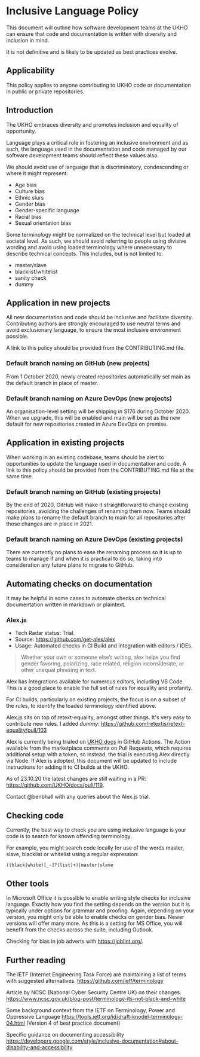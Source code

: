 
# Inclusive Language Policy

This document will outline how software development teams at the UKHO can ensure that code and documentation is written with diversity and inclusion in mind.

It is not definitive and is likely to be updated as best practices evolve.

## Applicability

This policy applies to anyone contributing to UKHO code or documentation in public or private repositories.

## Introduction

The UKHO embraces diversity and promotes inclusion and equality of opportunity.

Language plays a critical role in fostering an inclusive environment and as such, the language used in the documentation and code managed by our software development teams should reflect these values also.

We should avoid use of language that is discriminatory, condescending or where it might represent:

- Age bias
- Culture bias
- Ethnic slurs
- Gender bias
- Gender-specific language
- Racial bias
- Sexual orientation bias

Some terminology might be normalized on the technical level but loaded at societal level. As such, we should avoid referring to people using divisive wording and avoid using loaded terminology where unnecessary to describe technical concepts. This includes, but is not limited to:

<!--alex disable blacklist sanity-check whitelist dummy-->
- master/slave
- blacklist/whitelist
- sanity check
- dummy
<!--alex enable blacklist sanity-check whitelist dummy-->

## Application in new projects

All new documentation and code should be inclusive and facilitate diversity. Contributing authors are strongly encouraged to use neutral terms and avoid exclusionary language, to ensure the most inclusive environment possible.

A link to this policy should be provided from the CONTRIBUTING.md file.

### Default branch naming on GitHub (new projects)

From 1 October 2020, newly created repositories automatically set main as the default branch in place of master.

### Default branch naming on Azure DevOps (new projects)

An organisation-level setting will be shipping in S176 during October 2020. When we upgrade, this will be enabled and main will be set as the new default for new repositories created in Azure DevOps on premise.

## Application in existing projects

When working in an existing codebase, teams should be alert to opportunities to update the language used in documentation and code. A link to this policy should be provided from the CONTRIBUTING.md file at the same time.

### Default branch naming on GitHub (existing projects)

By the end of 2020, GitHub will make it straightforward to change existing repositories, avoiding the challenges of renaming them now. Teams should make plans to rename the default branch to main for all repositories after those changes are in place in 2021.

### Default branch naming on Azure DevOps (existing projects)

There are currently no plans to ease the renaming process so it is up to teams to manage if and when it is practical to do so, taking into consideration any future plans to migrate to GitHub. 

## Automating checks on documentation

It may be helpful in some cases to automate checks on technical documentation written in markdown or plaintext.

### Alex.js

- Tech Radar status: Trial.
- Source: https://github.com/get-alex/alex
- Usage: Automated checks in CI Build and integration with editors / IDEs.

> Whether your own or someone else’s writing, alex helps you find gender favoring, polarizing, race related, religion inconsiderate, or other unequal phrasing in text.

Alex has integrations available for numerous editors, including VS Code. This is a good place to enable the full set of rules for equality and profanity.

For CI builds, particularly on existing projects, the focus is on a subset of the rules, to identify the loaded terminology identified above.

Alex.js sits on top of retext-equality, amongst other things. It's very easy to contribute new rules. I added _dummy_: https://github.com/retextjs/retext-equality/pull/103

Alex is currently being trialed on [UKHO docs](https://github.com/ukho/docs) in GitHub Actions. The Action available from the marketplace comments on Pull Requests, which requires additional setup with a token, so instead, the trial is executing Alex directly via Node. If Alex is adopted, this document will be updated to include instructions for adding it to CI builds at the UKHO.

As of 23.10.20 the latest changes are still waiting in a PR: https://github.com/UKHO/docs/pull/119.

Contact @benbhall with any queries about the Alex.js trial.

## Checking code

Currently, the best way to check you are using inclusive language is your code is to search for known offending terminology. 

For example, you might search code locally for use of the words master, slave, blacklist or whitelist using a regular expression:

`((black|white)[_-]?(list)+)|master|slave`

## Other tools

In Microsoft Office it is possible to enable writing style checks for inclusive language. Exactly how you find the setting depends on the version but it is typically under options for grammar and proofing. Again, depending on your version, you might only be able to enable checks on gender bias. Newer versions will offer many more. As this is a setting for MS Office, you will benefit from the checks across the suite, including Outlook.

Checking for bias in job adverts with https://joblint.org/.

## Further reading

The IETF (Internet Engineering Task Force) are maintaining a list of terms with suggested alternatives.
https://github.com/ietf/terminology

Article by NCSC (National Cyber Security Centre UK) on their changes.
https://www.ncsc.gov.uk/blog-post/terminology-its-not-black-and-white

Some background context from the IETF on Terminology, Power and Oppressive Language
https://tools.ietf.org/id/draft-knodel-terminology-04.html (Version 4 of best practice document)

Specific guidance on documenting accessibility
https://developers.google.com/style/inclusive-documentation#about-disability-and-accessibility
